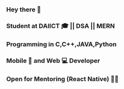 ### Hey there 👋

### Student at DAIICT 🎓 || DSA || MERN
### Programming in C,C++,JAVA,Python
### Mobile 📱  and Web 💻 Developer 
### Open for Mentoring (React Native) 👩‍🏫

